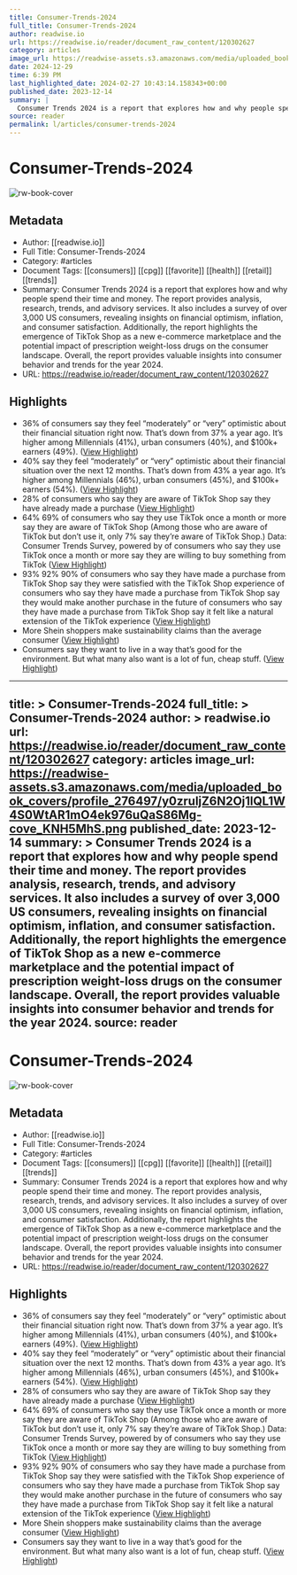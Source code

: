 ```yaml
---
title: Consumer-Trends-2024
full_title: Consumer-Trends-2024
author: readwise.io
url: https://readwise.io/reader/document_raw_content/120302627
category: articles
image_url: https://readwise-assets.s3.amazonaws.com/media/uploaded_book_covers/profile_276497/y0zruljZ6N2Oj1lQL1W4S0WtAR1mO4ek976uQaS86Mg-cove_KNH5MhS.png
date: 2024-12-29
time: 6:39 PM
last_highlighted_date: 2024-02-27 10:43:14.158343+00:00
published_date: 2023-12-14
summary: |
  Consumer Trends 2024 is a report that explores how and why people spend their time and money. The report provides analysis, research, trends, and advisory services. It also includes a survey of over 3,000 US consumers, revealing insights on financial optimism, inflation, and consumer satisfaction. Additionally, the report highlights the emergence of TikTok Shop as a new e-commerce marketplace and the potential impact of prescription weight-loss drugs on the consumer landscape. Overall, the report provides valuable insights into consumer behavior and trends for the year 2024.
source: reader
permalink: l/articles/consumer-trends-2024
---
```

# Consumer-Trends-2024

![rw-book-cover](https://readwise-assets.s3.amazonaws.com/media/uploaded_book_covers/profile_276497/y0zruljZ6N2Oj1lQL1W4S0WtAR1mO4ek976uQaS86Mg-cove_KNH5MhS.png)

## Metadata
- Author: [[readwise.io]]
- Full Title: Consumer-Trends-2024
- Category: #articles
- Document Tags: [[consumers]] [[cpg]] [[favorite]] [[health]] [[retail]] [[trends]] 
- Summary: Consumer Trends 2024 is a report that explores how and why people spend their time and money. The report provides analysis, research, trends, and advisory services. It also includes a survey of over 3,000 US consumers, revealing insights on financial optimism, inflation, and consumer satisfaction. Additionally, the report highlights the emergence of TikTok Shop as a new e-commerce marketplace and the potential impact of prescription weight-loss drugs on the consumer landscape. Overall, the report provides valuable insights into consumer behavior and trends for the year 2024.
- URL: https://readwise.io/reader/document_raw_content/120302627

## Highlights
- 36% of consumers say they feel “moderately” or “very” optimistic about their financial situation right now.
  That’s down from 37% a year ago.
  It’s higher among Millennials (41%), urban consumers (40%), and $100k+ earners (49%). ([View Highlight](https://read.readwise.io/read/01hqjkxjn5ay36gpqxfpfvcd18))
- 40% say they feel “moderately” or “very” optimistic about their financial situation over the next 12 months.
  That’s down from 43% a year ago.
  It’s higher among Millennials (46%), urban consumers (45%), and $100k+ earners (54%). ([View Highlight](https://read.readwise.io/read/01hqjkxp6jcf37z8sp6e67vn12))
- 28% of consumers who say they are aware of TikTok Shop say they have already made a purchase ([View Highlight](https://read.readwise.io/read/01hqjmc5h3cz3s7ynz57jh6ngf))
- 64% 69% of consumers who say they use TikTok once a month or more say they are aware of TikTok Shop (Among those who are aware of TikTok but don’t use it, only 7% say they’re aware of TikTok Shop.) Data: Consumer Trends Survey, powered by of consumers who say they use TikTok once a month or more say they are willing to buy something from TikTok ([View Highlight](https://read.readwise.io/read/01hqjmcg76fax7bj7mymv3rt4x))
- 93% 92% 90% of consumers who say they have made a purchase from TikTok Shop say they were satisfied with the TikTok Shop experience of consumers who say they have made a purchase from TikTok Shop say they would make another purchase in the future of consumers who say they have made a purchase from TikTok Shop say it felt like a natural extension of the TikTok experience ([View Highlight](https://read.readwise.io/read/01hqjmemq3ntm4maqabqzhfrw5))
- More Shein shoppers make sustainability claims than the average consumer ([View Highlight](https://read.readwise.io/read/01hqjmg3fe1zstae3x9b7tek0d))
- Consumers say they want to live in a way that’s good for the environment.
  But what many also want is a lot of fun, cheap stuff. ([View Highlight](https://read.readwise.io/read/01hqjmjf3khkdvg3qescts3w3m))


---
title: >
  Consumer-Trends-2024
full_title: >
  Consumer-Trends-2024
author: >
  readwise.io
url: https://readwise.io/reader/document_raw_content/120302627
category: articles
image_url: https://readwise-assets.s3.amazonaws.com/media/uploaded_book_covers/profile_276497/y0zruljZ6N2Oj1lQL1W4S0WtAR1mO4ek976uQaS86Mg-cove_KNH5MhS.png
published_date: 2023-12-14
summary: >
  Consumer Trends 2024 is a report that explores how and why people spend their time and money. The report provides analysis, research, trends, and advisory services. It also includes a survey of over 3,000 US consumers, revealing insights on financial optimism, inflation, and consumer satisfaction. Additionally, the report highlights the emergence of TikTok Shop as a new e-commerce marketplace and the potential impact of prescription weight-loss drugs on the consumer landscape. Overall, the report provides valuable insights into consumer behavior and trends for the year 2024.
source: reader
---
# Consumer-Trends-2024

![rw-book-cover](https://readwise-assets.s3.amazonaws.com/media/uploaded_book_covers/profile_276497/y0zruljZ6N2Oj1lQL1W4S0WtAR1mO4ek976uQaS86Mg-cove_KNH5MhS.png)

## Metadata
- Author: [[readwise.io]]
- Full Title: Consumer-Trends-2024
- Category: #articles
- Document Tags: [[consumers]] [[cpg]] [[favorite]] [[health]] [[retail]] [[trends]] 
- Summary: Consumer Trends 2024 is a report that explores how and why people spend their time and money. The report provides analysis, research, trends, and advisory services. It also includes a survey of over 3,000 US consumers, revealing insights on financial optimism, inflation, and consumer satisfaction. Additionally, the report highlights the emergence of TikTok Shop as a new e-commerce marketplace and the potential impact of prescription weight-loss drugs on the consumer landscape. Overall, the report provides valuable insights into consumer behavior and trends for the year 2024.
- URL: https://readwise.io/reader/document_raw_content/120302627

## Highlights
- 36% of consumers say they feel “moderately” or “very” optimistic about their financial situation right now.
  That’s down from 37% a year ago.
  It’s higher among Millennials (41%), urban consumers (40%), and $100k+ earners (49%). ([View Highlight](https://read.readwise.io/read/01hqjkxjn5ay36gpqxfpfvcd18))
- 40% say they feel “moderately” or “very” optimistic about their financial situation over the next 12 months.
  That’s down from 43% a year ago.
  It’s higher among Millennials (46%), urban consumers (45%), and $100k+ earners (54%). ([View Highlight](https://read.readwise.io/read/01hqjkxp6jcf37z8sp6e67vn12))
- 28% of consumers who say they are aware of TikTok Shop say they have already made a purchase ([View Highlight](https://read.readwise.io/read/01hqjmc5h3cz3s7ynz57jh6ngf))
- 64% 69% of consumers who say they use TikTok once a month or more say they are aware of TikTok Shop (Among those who are aware of TikTok but don’t use it, only 7% say they’re aware of TikTok Shop.) Data: Consumer Trends Survey, powered by of consumers who say they use TikTok once a month or more say they are willing to buy something from TikTok ([View Highlight](https://read.readwise.io/read/01hqjmcg76fax7bj7mymv3rt4x))
- 93% 92% 90% of consumers who say they have made a purchase from TikTok Shop say they were satisfied with the TikTok Shop experience of consumers who say they have made a purchase from TikTok Shop say they would make another purchase in the future of consumers who say they have made a purchase from TikTok Shop say it felt like a natural extension of the TikTok experience ([View Highlight](https://read.readwise.io/read/01hqjmemq3ntm4maqabqzhfrw5))
- More Shein shoppers make sustainability claims than the average consumer ([View Highlight](https://read.readwise.io/read/01hqjmg3fe1zstae3x9b7tek0d))
- Consumers say they want to live in a way that’s good for the environment.
  But what many also want is a lot of fun, cheap stuff. ([View Highlight](https://read.readwise.io/read/01hqjmjf3khkdvg3qescts3w3m))


